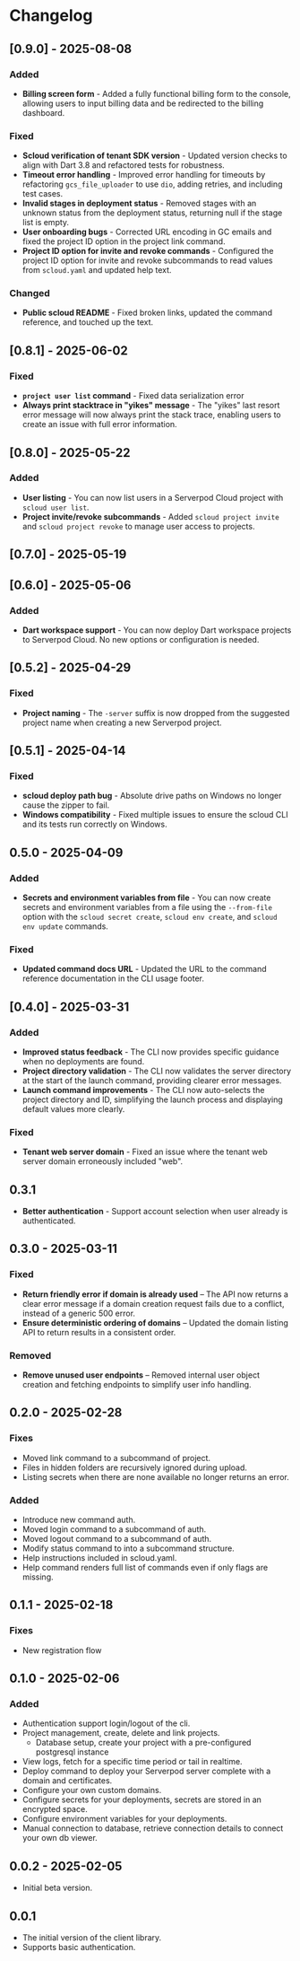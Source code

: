 # Changelog

## [0.9.0] - 2025-08-08

### Added

- **Billing screen form** - Added a fully functional billing form to the console, allowing users to input billing data and be redirected to the billing dashboard.

### Fixed

- **Scloud verification of tenant SDK version** - Updated version checks to align with Dart 3.8 and refactored tests for robustness.
- **Timeout error handling** - Improved error handling for timeouts by refactoring `gcs_file_uploader` to use `dio`, adding retries, and including test cases.
- **Invalid stages in deployment status** - Removed stages with an unknown status from the deployment status, returning null if the stage list is empty.
- **User onboarding bugs** - Corrected URL encoding in GC emails and fixed the project ID option in the project link command.
- **Project ID option for invite and revoke commands** - Configured the project ID option for invite and revoke subcommands to read values from `scloud.yaml` and updated help text.

### Changed

- **Public scloud README** - Fixed broken links, updated the command reference, and touched up the text.

## [0.8.1] - 2025-06-02

### Fixed

- **`project user list` command** - Fixed data serialization error
- **Always print stacktrace in "yikes" message** - The "yikes" last resort error message will now always print the stack trace, enabling users to create an issue with full error information.

## [0.8.0] - 2025-05-22

### Added

- **User listing** - You can now list users in a Serverpod Cloud project with `scloud user list`.
- **Project invite/revoke subcommands** - Added `scloud project invite` and `scloud project revoke` to manage user access to projects.

## [0.7.0] - 2025-05-19

## [0.6.0] - 2025-05-06

### Added

- **Dart workspace support** - You can now deploy Dart workspace projects to Serverpod Cloud. No new options or configuration is needed.

## [0.5.2] - 2025-04-29

### Fixed

- **Project naming** - The `-server` suffix is now dropped from the suggested project name when creating a new Serverpod project.

## [0.5.1] - 2025-04-14

### Fixed

- **scloud deploy path bug** - Absolute drive paths on Windows no longer cause the zipper to fail.
- **Windows compatibility** - Fixed multiple issues to ensure the scloud CLI and its tests run correctly on Windows.

## 0.5.0 - 2025-04-09

### Added

- **Secrets and environment variables from file** - You can now create secrets and environment variables from a file using the `--from-file` option with the `scloud secret create`, `scloud env create`, and `scloud env update` commands.

### Fixed

- **Updated command docs URL** - Updated the URL to the command reference documentation in the CLI usage footer.

## [0.4.0] - 2025-03-31

### Added

- **Improved status feedback** - The CLI now provides specific guidance when no deployments are found.
- **Project directory validation** - The CLI now validates the server directory at the start of the launch command, providing clearer error messages.
- **Launch command improvements** - The CLI now auto-selects the project directory and ID, simplifying the launch process and displaying default values more clearly.

### Fixed

- **Tenant web server domain** - Fixed an issue where the tenant web server domain erroneously included "web".

## 0.3.1

 - **Better authentication** - Support account selection when user already is authenticated.

## 0.3.0 - 2025-03-11

### Fixed

- **Return friendly error if domain is already used** – The API now returns a clear error message if a domain creation request fails due to a conflict, instead of a generic 500 error.  
- **Ensure deterministic ordering of domains** – Updated the domain listing API to return results in a consistent order.  

### Removed

- **Remove unused user endpoints** – Removed internal user object creation and fetching endpoints to simplify user info handling.

## 0.2.0 - 2025-02-28

### Fixes

- Moved link command to a subcommand of project.
- Files in hidden folders are recursively ignored during upload.
- Listing secrets when there are none available no longer returns an error.

### Added

- Introduce new command auth.
- Moved login command to a subcommand of auth.
- Moved logout command to a subcommand of auth.
- Modify status command to into a subcommand structure.
- Help instructions included in scloud.yaml.
- Help command renders full list of commands even if only flags are missing.

## 0.1.1 - 2025-02-18

### Fixes

- New registration flow

## 0.1.0 - 2025-02-06

### Added

- Authentication support login/logout of the cli.
- Project management, create, delete and link projects.
  - Database setup, create your project with a pre-configured postgresql instance
- View logs, fetch for a specific time period or tail in realtime.
- Deploy command to deploy your Serverpod server complete with a domain and certificates.
- Configure your own custom domains.
- Configure secrets for your deployments, secrets are stored in an encrypted space.
- Configure environment variables for your deployments.
- Manual connection to database, retrieve connection details to connect your own db viewer.

## 0.0.2 - 2025-02-05

- Initial beta version.

## 0.0.1

- The initial version of the client library.
- Supports basic authentication.
